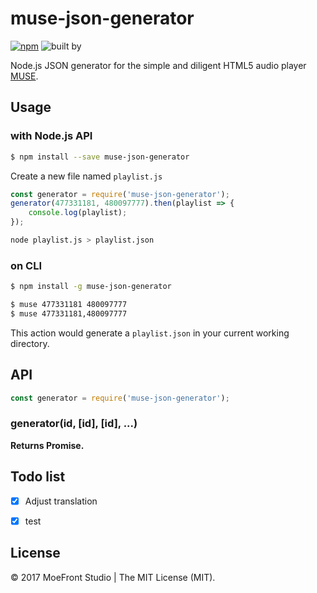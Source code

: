 # muse-json-generator

[![npm](https://img.shields.io/npm/v/muse-json-generator.svg?style=flat)](https://www.npmjs.com/package/muse-json-generator)
![built by](https://img.shields.io/badge/built_by-MoeFront-ff69b4.svg)

Node.js JSON generator for the simple and diligent HTML5 audio player [MUSE](https://github.com/moefront/muse).


## Usage

### with Node.js API
```bash
$ npm install --save muse-json-generator
```

Create a new file named `playlist.js`

```js
const generator = require('muse-json-generator');
generator(477331181, 480097777).then(playlist => {
	console.log(playlist);
});
```

```bash
node playlist.js > playlist.json
```

### on CLI
```bash
$ npm install -g muse-json-generator
```

```bash
$ muse 477331181 480097777
$ muse 477331181,480097777
```

This action would generate a `playlist.json` in your current working directory.

## API

```js
const generator = require('muse-json-generator');
```
### generator(id, [id], [id], ...)

**Returns Promise.**


## Todo list

 - [x] Adjust translation
 - [x] test


## License

&copy; 2017 MoeFront Studio | The MIT License (MIT).
